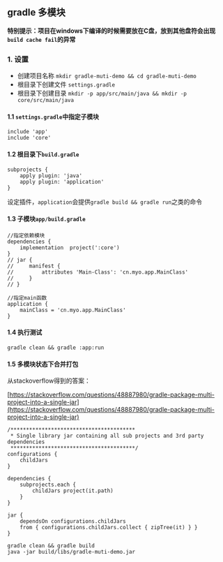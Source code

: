 ## gradle 多模块

**特别提示：项目在windows下编译的时候需要放在C盘，放到其他盘符会出现`build cache fail`的异常** 

### 1. 设置

- 创建项目名称 `mkdir gradle-muti-demo && cd gradle-muti-demo`
- 根目录下创建文件 `settings.gradle`
- 根目录下创建目录 `mkdir -p app/src/main/java && mkdir -p core/src/main/java`

#### 1.1 `settings.gradle`中指定子模块

```
include 'app'
include 'core'
```

#### 1.2 根目录下`build.gradle`

```
subprojects {
    apply plugin: 'java'
    apply plugin: 'application'
}
```
设定插件，`application`会提供`gradle build && gradle run`之类的命令

#### 1.3 子模块`app/build.gradle`

```
//指定依赖模块
dependencies {
    implementation  project(':core')
}
// jar {
//     manifest {
//         attributes 'Main-Class': 'cn.myo.app.MainClass'
//     }
// }

//指定main函数
application {
    mainClass = 'cn.myo.app.MainClass'
}
```
#### 1.4 执行测试
```
gradle clean && gradle :app:run
```

#### 1.5 多模块状态下合并打包

从stackoverflow得到的答案：

[https://stackoverflow.com/questions/48887980/gradle-package-multi-project-into-a-single-jar](https://stackoverflow.com/questions/48887980/gradle-package-multi-project-into-a-single-jar)

```
/****************************************
 * Single library jar containing all sub projects and 3rd party dependencies
 ****************************************/
configurations {
    childJars
}

dependencies {
    subprojects.each {
        childJars project(it.path)
    }
}

jar {
    dependsOn configurations.childJars
    from { configurations.childJars.collect { zipTree(it) } }
}
```

```
gradle clean && gradle build
java -jar build/libs/gradle-muti-demo.jar
```
